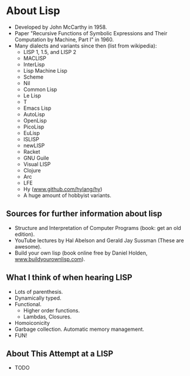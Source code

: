 
# About Lisp

* Developed by John McCarthy in 1958.
* Paper "Recursive Functions of Symbolic Expressions and Their Computation by Machine, Part I" in 1960.
* Many dialects and variants since then (list from wikipedia):
  * LISP 1, 1.5, and LISP 2
  * MACLISP
  * InterLisp
  * Lisp Machine Lisp
  * Scheme
  * Nil
  * Common Lisp
  * Le Lisp
  * T
  * Emacs Lisp
  * AutoLisp
  * OpenLisp
  * PicoLisp
  * EuLisp
  * ISLISP
  * newLISP
  * Racket
  * GNU Guile
  * Visual LISP
  * Clojure
  * Arc
  * LFE
  * Hy (www.github.com/hylang/hy)
  * A huge amount of hobbyist variants.


## Sources for further information about lisp

* Structure and Interpretation of Computer Programs (book: get an old edition).
* YouTube lectures by Hal Abelson and Gerald Jay Sussman (These are awesome).
* Build your own lisp (book online free by Daniel Holden, www.buildyourownlisp.com).
 
 

## What I think of when hearing LISP

* Lots of parenthesis.
* Dynamically typed.
* Functional.
  * Higher order functions.
  * Lambdas, Closures. 
* Homoiconicity
* Garbage collection. Automatic memory management.
* FUN!




## About This Attempt at a LISP

* TODO
